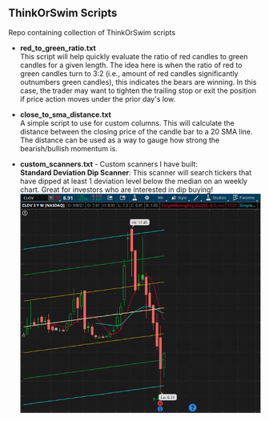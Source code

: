 ## ThinkOrSwim Scripts

Repo containing collection of ThinkOrSwim scripts

* **red_to_green_ratio.txt**  
This script will help quickly evaluate the ratio of red candles to green candles for a given length.  The idea here is
when the ratio of red to green candles turn to 3:2 (i.e., amount of red candles significantly outnumbers green candles), this indicates the bears are winning. In this case, the trader may want to tighten the trailing stop or exit the position if price action moves under the prior day's low.

* **close_to_sma_distance.txt**  
A simple script to use for custom columns. This will calculate the distance between the closing price of the candle bar to a 20 SMA line.  The distance can be used as a way to gauge how strong the bearish/bullish momentum is.

* **custom_scanners.txt** - Custom scanners I have built:  
  **Standard Deviation Dip Scanner**:  This scanner will search tickers that have dipped at least 1 deviation level below the median on an weekly chart.  Great for investors who are interested in dip buying!  
![](screenshots/std_deviation_dip.png)
  
  
